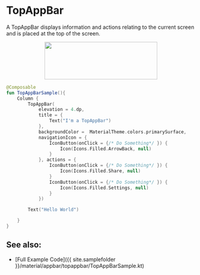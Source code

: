 <!---
This is the API of version 1.0.4
-->
# TopAppBar

A TopAppBar displays information and actions relating to the current screen and is placed at the top of the screen.

<p align="center">
  <img src ="{{ site.images }}/material/topappbar/topappbar.png"  height=100 width=300/>
</p>

```kotlin
@Composable
fun TopAppBarSample(){
    Column {
        TopAppBar(
            elevation = 4.dp,
            title = {
                Text("I'm a TopAppBar")
            },
            backgroundColor =  MaterialTheme.colors.primarySurface,
            navigationIcon = {
                IconButton(onClick = {/* Do Something*/ }) {
                    Icon(Icons.Filled.ArrowBack, null)
                }
            }, actions = {
                IconButton(onClick = {/* Do Something*/ }) {
                    Icon(Icons.Filled.Share, null)
                }
                IconButton(onClick = {/* Do Something*/ }) {
                    Icon(Icons.Filled.Settings, null)
                }
            })

        Text("Hello World")

    }
}
```

## See also:
* [Full Example Code]({{ site.samplefolder }}/material/appbar/topappbar/TopAppBarSample.kt)

